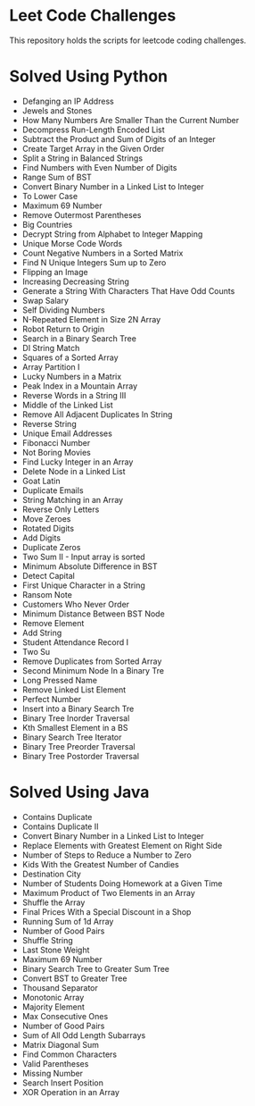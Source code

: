 # Leet Code Challenges

This repository holds the scripts for leetcode coding challenges.

# Solved Using Python

- Defanging an IP Address
- Jewels and Stones
- How Many Numbers Are Smaller Than the Current Number
- Decompress Run-Length Encoded List
- Subtract the Product and Sum of Digits of an Integer
- Create Target Array in the Given Order
- Split a String in Balanced Strings
- Find Numbers with Even Number of Digits
- Range Sum of BST
- Convert Binary Number in a Linked List to Integer
- To Lower Case
- Maximum 69 Number
- Remove Outermost Parentheses
- Big Countries
- Decrypt String from Alphabet to Integer Mapping
- Unique Morse Code Words
- Count Negative Numbers in a Sorted Matrix
- Find N Unique Integers Sum up to Zero
- Flipping an Image
- Increasing Decreasing String
- Generate a String With Characters That Have Odd Counts
- Swap Salary
- Self Dividing Numbers
- N-Repeated Element in Size 2N Array
- Robot Return to Origin
- Search in a Binary Search Tree
- DI String Match
- Squares of a Sorted Array
- Array Partition I
- Lucky Numbers in a Matrix
- Peak Index in a Mountain Array
- Reverse Words in a String III
- Middle of the Linked List
- Remove All Adjacent Duplicates In String
- Reverse String
- Unique Email Addresses
- Fibonacci Number
- Not Boring Movies
- Find Lucky Integer in an Array
- Delete Node in a Linked List
- Goat Latin
- Duplicate Emails
- String Matching in an Array
- Reverse Only Letters
- Move Zeroes
- Rotated Digits
- Add Digits
- Duplicate Zeros
- Two Sum II - Input array is sorted
- Minimum Absolute Difference in BST
- Detect Capital
- First Unique Character in a String
- Ransom Note
- Customers Who Never Order
- Minimum Distance Between BST Node
- Remove Element
- Add String
- Student Attendance Record I
- Two Su
- Remove Duplicates from Sorted Array
- Second Minimum Node In a Binary Tre
- Long Pressed Name
- Remove Linked List Element
- Perfect Number
- Insert into a Binary Search Tre
- Binary Tree Inorder Traversal
- Kth Smallest Element in a BS
- Binary Search Tree Iterator
- Binary Tree Preorder Traversal
- Binary Tree Postorder Traversal

# Solved Using Java 

- Contains Duplicate
- Contains Duplicate II
- Convert Binary Number in a Linked List to Integer
- Replace Elements with Greatest Element on Right Side
- Number of Steps to Reduce a Number to Zero
- Kids With the Greatest Number of Candies
- Destination City
- Number of Students Doing Homework at a Given Time
- Maximum Product of Two Elements in an Array
- Shuffle the Array	
- Final Prices With a Special Discount in a Shop
- Running Sum of 1d Array
- Number of Good Pairs
- Shuffle String
- Last Stone Weight
- Maximum 69 Number
- Binary Search Tree to Greater Sum Tree
- Convert BST to Greater Tree
- Thousand Separator
- Monotonic Array
- Majority Element
- Max Consecutive Ones
- Number of Good Pairs
- Sum of All Odd Length Subarrays
- Matrix Diagonal Sum
- Find Common Characters
- Valid Parentheses
- Missing Number
- Search Insert Position
- XOR Operation in an Array
